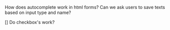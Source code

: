 How does autocomplete work in html forms? Can we ask users to save texts based on input type and name?

[] Do checkbox's work?


